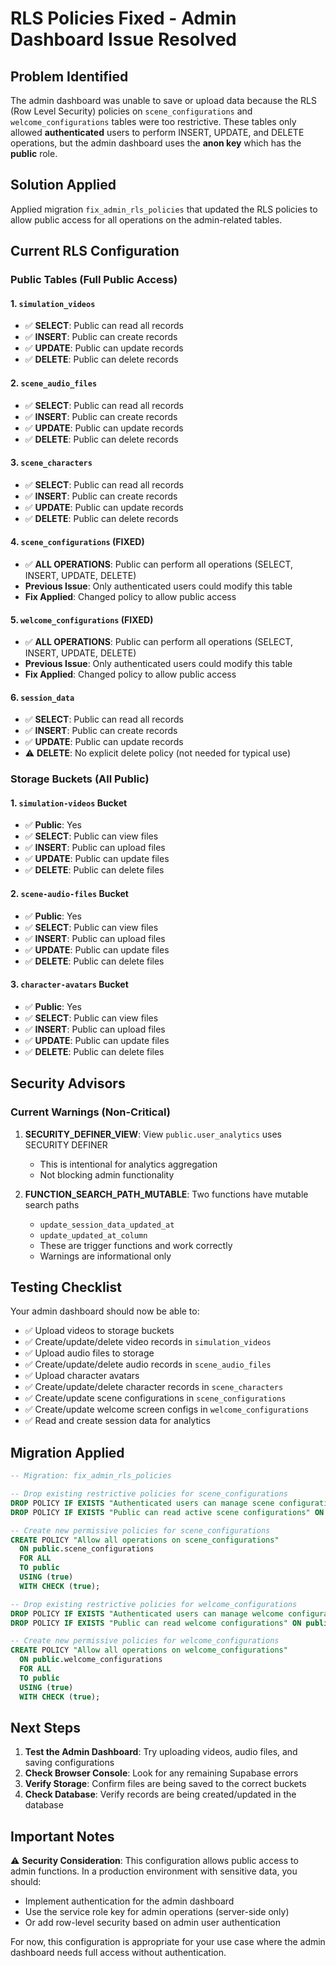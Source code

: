 # RLS Policies Fixed - Admin Dashboard Issue Resolved

## Problem Identified
The admin dashboard was unable to save or upload data because the RLS (Row Level Security) policies on `scene_configurations` and `welcome_configurations` tables were too restrictive. These tables only allowed **authenticated** users to perform INSERT, UPDATE, and DELETE operations, but the admin dashboard uses the **anon key** which has the **public** role.

## Solution Applied
Applied migration `fix_admin_rls_policies` that updated the RLS policies to allow public access for all operations on the admin-related tables.

## Current RLS Configuration

### Public Tables (Full Public Access)

#### 1. `simulation_videos`
- ✅ **SELECT**: Public can read all records
- ✅ **INSERT**: Public can create records
- ✅ **UPDATE**: Public can update records
- ✅ **DELETE**: Public can delete records

#### 2. `scene_audio_files`
- ✅ **SELECT**: Public can read all records
- ✅ **INSERT**: Public can create records
- ✅ **UPDATE**: Public can update records
- ✅ **DELETE**: Public can delete records

#### 3. `scene_characters`
- ✅ **SELECT**: Public can read all records
- ✅ **INSERT**: Public can create records
- ✅ **UPDATE**: Public can update records
- ✅ **DELETE**: Public can delete records

#### 4. `scene_configurations` (FIXED)
- ✅ **ALL OPERATIONS**: Public can perform all operations (SELECT, INSERT, UPDATE, DELETE)
- **Previous Issue**: Only authenticated users could modify this table
- **Fix Applied**: Changed policy to allow public access

#### 5. `welcome_configurations` (FIXED)
- ✅ **ALL OPERATIONS**: Public can perform all operations (SELECT, INSERT, UPDATE, DELETE)
- **Previous Issue**: Only authenticated users could modify this table
- **Fix Applied**: Changed policy to allow public access

#### 6. `session_data`
- ✅ **SELECT**: Public can read all records
- ✅ **INSERT**: Public can create records
- ✅ **UPDATE**: Public can update records
- ⚠️ **DELETE**: No explicit delete policy (not needed for typical use)

### Storage Buckets (All Public)

#### 1. `simulation-videos` Bucket
- ✅ **Public**: Yes
- ✅ **SELECT**: Public can view files
- ✅ **INSERT**: Public can upload files
- ✅ **UPDATE**: Public can update files
- ✅ **DELETE**: Public can delete files

#### 2. `scene-audio-files` Bucket
- ✅ **Public**: Yes
- ✅ **SELECT**: Public can view files
- ✅ **INSERT**: Public can upload files
- ✅ **UPDATE**: Public can update files
- ✅ **DELETE**: Public can delete files

#### 3. `character-avatars` Bucket
- ✅ **Public**: Yes
- ✅ **SELECT**: Public can view files
- ✅ **INSERT**: Public can upload files
- ✅ **UPDATE**: Public can update files
- ✅ **DELETE**: Public can delete files

## Security Advisors

### Current Warnings (Non-Critical)
1. **SECURITY_DEFINER_VIEW**: View `public.user_analytics` uses SECURITY DEFINER
   - This is intentional for analytics aggregation
   - Not blocking admin functionality

2. **FUNCTION_SEARCH_PATH_MUTABLE**: Two functions have mutable search paths
   - `update_session_data_updated_at`
   - `update_updated_at_column`
   - These are trigger functions and work correctly
   - Warnings are informational only

## Testing Checklist

Your admin dashboard should now be able to:

- ✅ Upload videos to storage buckets
- ✅ Create/update/delete video records in `simulation_videos`
- ✅ Upload audio files to storage
- ✅ Create/update/delete audio records in `scene_audio_files`
- ✅ Upload character avatars
- ✅ Create/update/delete character records in `scene_characters`
- ✅ Create/update scene configurations in `scene_configurations`
- ✅ Create/update welcome screen configs in `welcome_configurations`
- ✅ Read and create session data for analytics

## Migration Applied

```sql
-- Migration: fix_admin_rls_policies

-- Drop existing restrictive policies for scene_configurations
DROP POLICY IF EXISTS "Authenticated users can manage scene configurations" ON public.scene_configurations;
DROP POLICY IF EXISTS "Public can read active scene configurations" ON public.scene_configurations;

-- Create new permissive policies for scene_configurations
CREATE POLICY "Allow all operations on scene_configurations"
  ON public.scene_configurations
  FOR ALL
  TO public
  USING (true)
  WITH CHECK (true);

-- Drop existing restrictive policies for welcome_configurations
DROP POLICY IF EXISTS "Authenticated users can manage welcome configurations" ON public.welcome_configurations;
DROP POLICY IF EXISTS "Public can read welcome configurations" ON public.welcome_configurations;

-- Create new permissive policies for welcome_configurations
CREATE POLICY "Allow all operations on welcome_configurations"
  ON public.welcome_configurations
  FOR ALL
  TO public
  USING (true)
  WITH CHECK (true);
```

## Next Steps

1. **Test the Admin Dashboard**: Try uploading videos, audio files, and saving configurations
2. **Check Browser Console**: Look for any remaining Supabase errors
3. **Verify Storage**: Confirm files are being saved to the correct buckets
4. **Check Database**: Verify records are being created/updated in the database

## Important Notes

⚠️ **Security Consideration**: This configuration allows public access to admin functions. In a production environment with sensitive data, you should:
- Implement authentication for the admin dashboard
- Use the service role key for admin operations (server-side only)
- Or add row-level security based on admin user authentication

For now, this configuration is appropriate for your use case where the admin dashboard needs full access without authentication.

